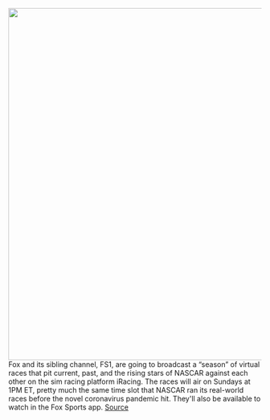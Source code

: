 <img src='https://cdn.vox-cdn.com/thumbor/y80Q6k2d_4MxzVUynOfwkNNj1WQ=/0x0:2846x1564/1200x800/filters:focal(730x525:1184x979)/cdn.vox-cdn.com/uploads/chorus_image/image/66553723/Screen_Shot_2020_03_25_at_1.33.33_PM.0.png' width='700px' /><br/>
Fox and its sibling channel, FS1, are going to broadcast a “season” of virtual races that pit current, past, and the rising stars of NASCAR against each other on the sim racing platform iRacing. The races will air on Sundays at 1PM ET, pretty much the same time slot that NASCAR ran its real-world races before the novel coronavirus pandemic hit. They'll also be available to watch in the Fox Sports app.
<a href='https://www.theverge.com/2020/3/25/21194033/fox-nascar-iracing-pro-series-broadcast-dale-earnhardt-jr'> Source <a/>